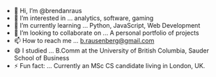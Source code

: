 - 👋 Hi, I’m @brendanraus
- 👀 I’m interested in ... analytics, software, gaming
- 🌱 I’m currently learning ... Python, JavaScript, Web Development
- 💞️ I’m looking to collaborate on ... A personal portfolio of projects 
- 📫 How to reach me ... b.rausenberg@gmail.com 
- 😄 I studied ... B.Comm at the University of British Columbia, Sauder School of Business
- ⚡ Fun fact: ... Currently an MSc CS candidate living in London, UK.

<!---
brendanraus/brendanraus is a ✨ special ✨ repository because its `README.md` (this file) appears on your GitHub profile.
You can click the Preview link to take a look at your changes.
--->
